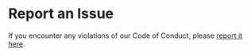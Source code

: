 # Report an Issue

If you encounter any violations of our Code of Conduct, please [report it here](https://example.com/report).

